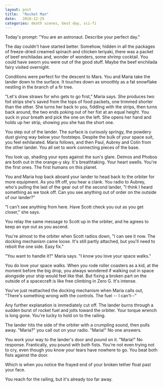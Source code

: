```yaml
---
layout: post
title:  "Rocket Man"
date:   2018-12-25 
categories: death scenes, best day, sci-fi
---
```

Today's prompt: "You are an astronaut. Describe your perfect day."

The day couldn't have started better. Somehow, hidden in all the packages of freeze-dried creamed spinach and chicken teriyaki, there was a packet of beef enchiladas and, wonder of wonders, some shrimp cocktail. You could have sworn you were out of the good stuff. Maybe the beef enchilada fairy visited overnight.

Conditions were perfect for the descent to Mars. You and Maria take the lander down to the surface. It touches down as smoothly as a fat snowflake nestling in the branch of a fir tree.

"Let's draw straws for who gets to go first," Maria says. She produces two foil strips she's saved from the tops of food packets, one trimmed shorter than the other. She turns her back to you, fiddling with the strips, then turns back around, the two ends poking out of her fist at an equal height. You suck in your breath and pick the one on the left. She opens her hand and holds up her strip, showing you she has the short one.

You step out of the lander. The surface is curiously springy, the powdery dust giving way below your footsteps. Despite the bulk of your space suit, you feel exhilarated. Maria follows, and then Paul, Aubrey and Colin from the other lander. You all set to work connecting pieces of the base. 

You look up, shading your eyes against the sun's glare. Deimos and Phobos are both out in the orange-y sky. It's breathtaking. Your heart swells. You're the first ones. The first humans on this planet.

You and Maria hop back aboard your lander to head back to the orbiter for more equipment. As you lift off, you hear a clank. You radio to Aubrey, who's pulling the last of the gear out of the second lander, "I think I heard something as we took off. Can you see anything out of order on the outside of our lander?"

"I can't see anything from here. Have Scott check you out as you get closer," she says.

You relay the same message to Scott up in the orbiter, and he agrees to keep an eye out as you ascend.

You're almost to the orbiter when Scott radios down, "I can see it now. The docking mechanism came loose. It's still partly attached, but you'll need to rebolt the one side. Easy fix."

"You want to handle it?" Maria says. "I know you love your space walks."

You do love your space walks. When you rode roller coasters as a kid, at the moment before the big drop, you always wondered if walking out in space alongside your ship would feel like that. But fixing a broken part on the outside of a spacecraft is like free climbing in Zero G. It's intense.

You've just reattached the docking mechanism when Maria calls out, "There's something wrong with the controls. The fuel -- I can't--"

Any further explanation is immediately cut off. The lander burns through a sudden burst of rocket fuel and jolts toward the orbiter. Your torque wrench is long gone. You're lucky to hold on to the railing.

The lander hits the side of the orbiter with a crumpling sound, then pulls away. "Maria?" you call out on your radio. "Maria!" No one answers. 

You work your way to the lander's door and pound on it. "Maria!" No response. Frantically, you pound with both fists. You're not even trying not to cry, even though you know your tears have nowhere to go. You beat both fists against the door.

Which is when you notice the frayed end of your broken tether float past your face.

You reach for the railing, but it's already too far away.
